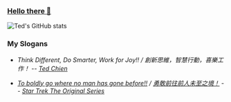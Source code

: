 ### [Hello there 👋](https://star-wars-memes.fandom.com/wiki/Hello_there!)

![Ted's GitHub stats](https://github-readme-stats.vercel.app/api?username=htchien&count_private=true&show_icons=true&theme=onedark)

### My Slogans
* *Think Different, Do Smarter, Work for Joy!! / 創新思維，智慧行動，喜樂工作！ -- [Ted Chien](https://about.me/htchien)*

* *[To boldly go where no man has gone before!!](https://en.wikipedia.org/wiki/Where_no_man_has_gone_before) / [勇敢前往前人未至之境！](https://zh.wikipedia.org/wiki/%E5%89%8D%E4%BA%BA%E6%9C%AA%E8%87%B3%E4%B9%8B%E5%A2%83) -- [Star Trek The Original Series](https://en.wikipedia.org/wiki/Star_Trek)*
<!--
**htchien/htchien** is a ✨ _special_ ✨ repository because its `README.md` (this file) appears on your GitHub profile.

Here are some ideas to get you started:

- 🔭 I’m currently working on ...
- 🌱 I’m currently learning ...
- 👯 I’m looking to collaborate on ...
- 🤔 I’m looking for help with ...
- 💬 Ask me about ...
- 📫 How to reach me: ...
- 😄 Pronouns: ...
- ⚡ Fun fact: ...
-->
